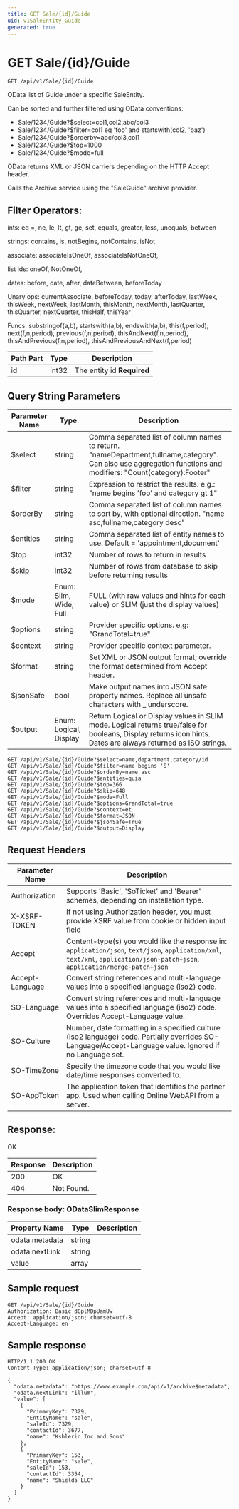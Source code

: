 ```yaml
---
title: GET Sale/{id}/Guide
uid: v1SaleEntity_Guide
generated: true
---
```


# GET Sale/{id}/Guide

```http
GET /api/v1/Sale/{id}/Guide
```

OData list of Guide under a specific SaleEntity.


Can be sorted and further filtered using OData conventions:

* Sale/1234/Guide?$select=col1,col2,abc/col3
* Sale/1234/Guide?$filter=col1 eq 'foo' and startswith(col2, 'baz')
* Sale/1234/Guide?$orderby=abc/col3,col1
* Sale/1234/Guide?$top=1000
* Sale/1234/Guide?$mode=full


OData returns XML or JSON carriers depending on the HTTP Accept header.


Calls the Archive service using the "SaleGuide" archive provider.


## Filter Operators: ##

ints: eq =, ne, le, lt, gt, ge, set, equals, greater, less, unequals, between

strings: contains, is, notBegins, notContains, isNot

associate: associateIsOneOf, associateIsNotOneOf,  

list ids: oneOf, NotOneOf, 

dates: before, date, after, dateBetween, beforeToday

Unary ops: currentAssociate, beforeToday, today, afterToday, lastWeek, thisWeek, nextWeek, lastMonth, thisMonth, nextMonth, lastQuarter, thisQuarter, nextQuarter, thisHalf, thisYear

Funcs: substringof(a,b), startswith(a,b), endswith(a,b), this(f,period), next(f,n,period), previous(f,n,period), thisAndNext(f,n,period), thisAndPrevious(f,n,period), thisAndPreviousAndNext(f,period)





| Path Part | Type | Description |
|-----------|------|-------------|
| id | int32 | The entity id **Required** |


## Query String Parameters

| Parameter Name | Type |  Description |
|----------------|------|--------------|
| $select | string |  Comma separated list of column names to return. "nameDepartment,fullname,category". Can also use aggregation functions and modifiers: "Count(category):Footer" |
| $filter | string |  Expression to restrict the results. e.g.: "name begins 'foo' and category gt 1" |
| $orderBy | string |  Comma separated list of column names to sort by, with optional direction. "name asc,fullname,category desc" |
| $entities | string |  Comma separated list of entity names to use. Default = 'appointment,document' |
| $top | int32 |  Number of rows to return in results |
| $skip | int32 |  Number of rows from database to skip before returning results |
| $mode | Enum: Slim, Wide, Full |  FULL (with raw values and hints for each value) or SLIM (just the display values) |
| $options | string |  Provider specific options. e.g: "GrandTotal=true" |
| $context | string |  Provider specific context parameter. |
| $format | string |  Set XML or JSON output format; override the format determined from Accept header. |
| $jsonSafe | bool |  Make output names into JSON safe property names. Replace all unsafe characters with _ underscore. |
| $output | Enum: Logical, Display |  Return Logical or Display values in SLIM mode. Logical returns true/false for booleans, Display returns icon hints. Dates are always returned as ISO strings. |

```http
GET /api/v1/Sale/{id}/Guide?$select=name,department,category/id
GET /api/v1/Sale/{id}/Guide?$filter=name begins 'S'
GET /api/v1/Sale/{id}/Guide?$orderBy=name asc
GET /api/v1/Sale/{id}/Guide?$entities=quia
GET /api/v1/Sale/{id}/Guide?$top=366
GET /api/v1/Sale/{id}/Guide?$skip=648
GET /api/v1/Sale/{id}/Guide?$mode=Full
GET /api/v1/Sale/{id}/Guide?$options=GrandTotal=true
GET /api/v1/Sale/{id}/Guide?$context=et
GET /api/v1/Sale/{id}/Guide?$format=JSON
GET /api/v1/Sale/{id}/Guide?$jsonSafe=True
GET /api/v1/Sale/{id}/Guide?$output=Display
```


## Request Headers

| Parameter Name | Description |
|----------------|-------------|
| Authorization  | Supports 'Basic', 'SoTicket' and 'Bearer' schemes, depending on installation type. |
| X-XSRF-TOKEN   | If not using Authorization header, you must provide XSRF value from cookie or hidden input field |
| Accept         | Content-type(s) you would like the response in: `application/json`, `text/json`, `application/xml`, `text/xml`, `application/json-patch+json`, `application/merge-patch+json` |
| Accept-Language | Convert string references and multi-language values into a specified language (iso2) code. |
| SO-Language | Convert string references and multi-language values into a specified language (iso2) code. Overrides Accept-Language value. |
| SO-Culture | Number, date formatting in a specified culture (iso2 language) code. Partially overrides SO-Language/Accept-Language value. Ignored if no Language set. |
| SO-TimeZone | Specify the timezone code that you would like date/time responses converted to. |
| SO-AppToken | The application token that identifies the partner app. Used when calling Online WebAPI from a server. |


## Response:

OK

| Response | Description |
|----------------|-------------|
| 200 | OK |
| 404 | Not Found. |

### Response body: ODataSlimResponse

| Property Name | Type |  Description |
|----------------|------|--------------|
| odata.metadata | string |  |
| odata.nextLink | string |  |
| value | array |  |

## Sample request

```http!
GET /api/v1/Sale/{id}/Guide
Authorization: Basic dGplMDpUamUw
Accept: application/json; charset=utf-8
Accept-Language: en
```

## Sample response

```http_
HTTP/1.1 200 OK
Content-Type: application/json; charset=utf-8

{
  "odata.metadata": "https://www.example.com/api/v1/archive$metadata",
  "odata.nextLink": "illum",
  "value": [
    {
      "PrimaryKey": 7329,
      "EntityName": "sale",
      "saleId": 7329,
      "contactId": 3677,
      "name": "Kshlerin Inc and Sons"
    },
    {
      "PrimaryKey": 153,
      "EntityName": "sale",
      "saleId": 153,
      "contactId": 3354,
      "name": "Shields LLC"
    }
  ]
}
```
